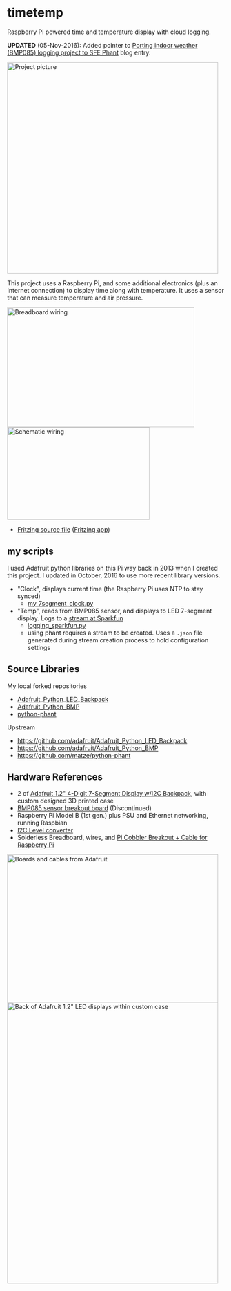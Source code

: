 # timetemp

Raspberry Pi powered time and temperature display with cloud logging.

**UPDATED** (05-Nov-2016): Added pointer to [Porting indoor weather (BMP085) logging project to SFE Phant](http://github.crookster.org/Moving-Indoor-Weather-Logging-To-Phant/) blog entry.

<img src="https://github.com/idcrook/timetemp/raw/master/images/Updated_Final.jpg" alt="Project picture" width="489" height="489" />

This project uses a Raspberry Pi, and some additional electronics (plus an Internet connection) to display time along with temperature. It uses a sensor that can measure temperature and air pressure.

<img src="https://github.com/idcrook/timetemp/raw/master/images/BreadboardWiring_fritzing.png" alt="Breadboard wiring" width="434" height="277" /> <img src="https://github.com/idcrook/timetemp/raw/master/images/Schematic_fritzing.png" alt="Schematic wiring" width="330" height="215" />

 - [Fritzing source file](https://github.com/idcrook/timetemp/raw/master/src/timetemp_sketch.fzz) ([Fritzing app](http://fritzing.org/home/))




## my scripts

I used Adafruit python libraries on this Pi way back in 2013 when I created this project. I updated in October, 2016 to use more recent library versions.

 - "Clock", displays current time (the Raspberry Pi uses NTP to stay synced)
   - [my_7segment_clock.py](https://github.com/idcrook/Adafruit_Python_LED_Backpack/blob/master/examples/my_7segment_clock.py)
 - "Temp", reads from BMP085 sensor, and displays to LED 7-segment display. Logs to a [stream at Sparkfun](https://data.sparkfun.com/streams/o8gab0Q996fNz2lW6gdr)
   - [logging_sparkfun.py](https://github.com/idcrook/Adafruit_Python_BMP/blob/master/examples/logging_sparkfun.py)
   - using phant requires a stream to be created. Uses a `.json` file generated during stream creation process to hold configuration settings

## Source Libraries

My local forked repositories

 - [Adafruit_Python_LED_Backpack](https://github.com/idcrook/Adafruit_Python_LED_Backpack)
 - [Adafruit_Python_BMP](https://github.com/idcrook/Adafruit_Python_BMP)
 - [python-phant](https://github.com/matze/python-phant)

Upstream

 - https://github.com/adafruit/Adafruit_Python_LED_Backpack
 - https://github.com/adafruit/Adafruit_Python_BMP
 - https://github.com/matze/python-phant

## Hardware References

 - 2 of [Adafruit 1.2" 4-Digit 7-Segment Display w/I2C Backpack](https://www.adafruit.com/product/1268), with custom designed 3D printed case
 - [BMP085 sensor breakout board](https://www.adafruit.com/product/391) (Discontinued)
 - Raspberry Pi Model B (1st gen.) plus PSU and Ethernet networking, running Raspbian
 - [I2C Level converter](https://www.adafruit.com/product/757)
 - Solderless Breadboard, wires, and [Pi Cobbler Breakout + Cable for Raspberry Pi](https://www.adafruit.com/products/914)

<img src="https://github.com/idcrook/timetemp/raw/master/images/AdafruitBoards.jpg" alt="Boards and cables from Adafruit" width="489" height="342" />

<img src="https://github.com/idcrook/timetemp/raw/master/images/7SegLEDpanels.JPG" alt="Back of Adafruit 1.2&quot; LED displays within custom case" width="489" height="652" />
